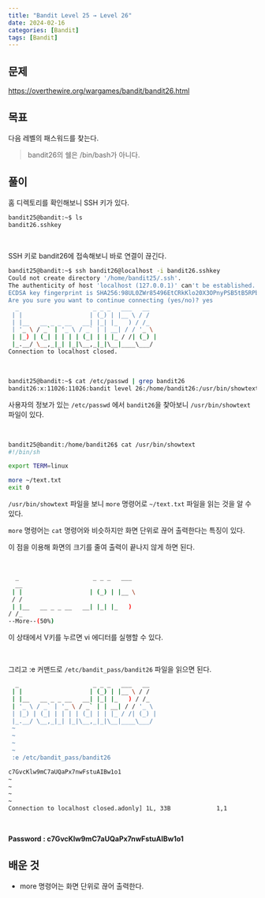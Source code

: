 ```yaml
---
title: "Bandit Level 25 → Level 26"
date: 2024-02-16
categories: [Bandit]
tags: [Bandit]
---
```


## 문제
<https://overthewire.org/wargames/bandit/bandit26.html>

## 목표
다음 레벨의 패스워드를 찾는다.
> bandit26의 쉘은 /bin/bash가 아니다.

## 풀이

홈 디렉토리를 확인해보니 SSH 키가 있다.  

```sh
bandit25@bandit:~$ ls
bandit26.sshkey
```  

&nbsp;  

SSH 키로 bandit26에 접속해보니 바로 연결이 끊긴다.

```sh
bandit25@bandit:~$ ssh bandit26@localhost -i bandit26.sshkey
Could not create directory '/home/bandit25/.ssh'.
The authenticity of host 'localhost (127.0.0.1)' can't be established.
ECDSA key fingerprint is SHA256:98UL0ZWr85496EtCRkKlo20X3OPnyPSB5tB5RPbhczc.
Are you sure you want to continue connecting (yes/no)? yes
  _                     _ _ _   ___   __
 | |                   | (_) | |__ \ / /
 | |__   __ _ _ __   __| |_| |_   ) / /_
 | '_ \ / _` | '_ \ / _` | | __| / / '_ \
 | |_) | (_| | | | | (_| | | |_ / /| (_) |
 |_.__/ \__,_|_| |_|\__,_|_|\__|____\___/
Connection to localhost closed.
```  

&nbsp;  

```sh
bandit25@bandit:~$ cat /etc/passwd | grep bandit26
bandit26:x:11026:11026:bandit level 26:/home/bandit26:/usr/bin/showtext
```

사용자의 정보가 있는 `/etc/passwd` 에서 `bandit26`을 찾아보니 `/usr/bin/showtext` 파일이 있다.  

&nbsp;  

```sh
bandit25@bandit:/home/bandit26$ cat /usr/bin/showtext
#!/bin/sh

export TERM=linux

more ~/text.txt
exit 0
```

`/usr/bin/showtext` 파일을 보니 `more` 명령어로 `~/text.txt` 파일을 읽는 것을 알 수 있다.

`more` 명령어는 `cat` 명령어와 비슷하지만 화면 단위로 끊어 출력한다는 특징이 있다.

이 점을 이용해 화면의 크기를 줄여 출력이 끝나지 않게 하면 된다.  

&nbsp;  

```sh
  _                     _ _ _   ___
  __
 | |                   | (_) | |__ \
 / /
 | |__   __ _ _ __   __| |_| |_   )
/ /_
--More--(50%)
```  

이 상태에서 V키를 누르면 vi 에디터를 실행할 수 있다.  

&nbsp;  

그리고 :e 커맨드로 `/etc/bandit_pass/bandit26` 파일을 읽으면 된다.

```sh
  _                     _ _ _   ___   __
 | |                   | (_) | |__ \ / /
 | |__   __ _ _ __   __| |_| |_   ) / /_
 | '_ \ / _` | '_ \ / _` | | __| / / '_ \
 | |_) | (_| | | | | (_| | | |_ / /| (_) |
 |_.__/ \__,_|_| |_|\__,_|_|\__|____\___/
 ~
 ~
 ~
 ~
 :e /etc/bandit_pass/bandit26
```

```sh
c7GvcKlw9mC7aUQaPx7nwFstuAIBw1o1
~
~
~
~
Connection to localhost closed.adonly] 1L, 33B             1,1           All
```  

&nbsp;  

**Password : c7GvcKlw9mC7aUQaPx7nwFstuAIBw1o1**

## 배운 것
- more 명령어는 화면 단위로 끊어 출력한다.
